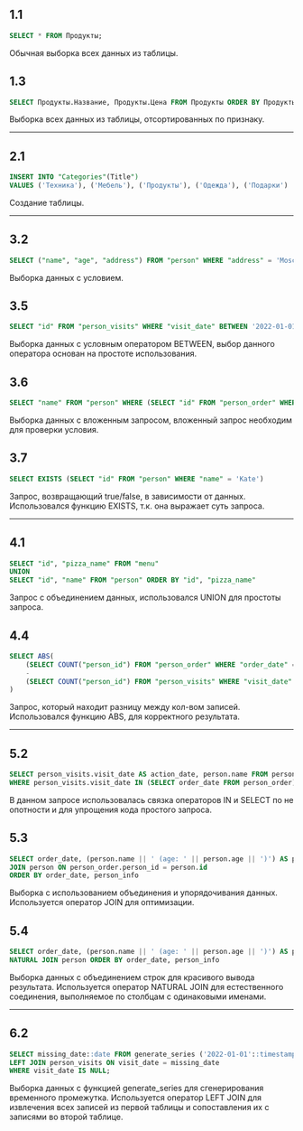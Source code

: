 ## 1.1
```sql
SELECT * FROM Продукты;
```
Обычная выборка всех данных из таблицы.

## 1.3
```sql
SELECT Продукты.Название, Продукты.Цена FROM Продукты ORDER BY Продукты.Цена;
```
Выборка всех данных из таблицы, отсортированных по признаку.

---

## 2.1
```sql
INSERT INTO "Categories"(Title")
VALUES ('Техника'), ('Мебель'), ('Продукты'), ('Одежда'), ('Подарки')
```
Создание таблицы.

---

## 3.2
```sql
SELECT ("name", "age", "address") FROM "person" WHERE "address" = 'Moscow'
```
Выборка данных с условием.

## 3.5
```sql
SELECT "id" FROM "person_visits" WHERE "visit_date" BETWEEN '2022-01-01' and '2022-01-06' OR "pizzeria_id" = 2 ORDER BY "id"
```
Выборка данных с условным оператором BETWEEN, выбор данного оператора основан на простоте использования.

## 3.6
```sql
SELECT "name" FROM "person" WHERE (SELECT "id" FROM "person_order" WHERE "menu_id" = 3) = "id"
```
Выборка данных с вложенным запросом, вложенный запрос необходим для проверки условия.

## 3.7
```sql
SELECT EXISTS (SELECT "id" FROM "person" WHERE "name" = 'Kate')
```
Запрос, возвращающий true/false, в зависимости от данных.
Использовался функцию EXISTS, т.к. она выражает суть запроса.

---

## 4.1
```sql
SELECT "id", "pizza_name" FROM "menu"
UNION
SELECT "id", "name" FROM "person" ORDER BY "id", "pizza_name"
```
Запрос с объединением данных, использовался UNION для простоты запроса.

## 4.4
```sql
SELECT ABS(
	(SELECT COUNT("person_id") FROM "person_order" WHERE "order_date" = '2022-01-07')
	-
	(SELECT COUNT("person_id") FROM "person_visits" WHERE "visit_date" = '2022-01-07')
)
```
Запрос, который находит разницу между кол-вом записей.
Использовался функцию ABS, для корректного результата.

---

## 5.2
```sql
SELECT person_visits.visit_date AS action_date, person.name FROM person_visits, person
WHERE person_visits.visit_date IN (SELECT order_date FROM person_order)
```
В данном запросе использовалась связка операторов IN и SELECT по не опотности и для упрощения кода простого запроса.

## 5.3
```sql
SELECT order_date, (person.name || ' (age: ' || person.age || ')') AS person_info FROM person_order
JOIN person ON person_order.person_id = person.id
ORDER BY order_date, person_info
```
Выборка с использованием объединения и упорядочивания данных.
Используется оператор JOIN для оптимизации.

## 5.4
```sql
SELECT order_date, (person.name || ' (age: ' || person.age || ')') AS person_info FROM person_order
NATURAL JOIN person ORDER BY order_date, person_info
```
Выборка данных с объединением строк для красивого вывода результата.
Используется оператор NATURAL JOIN для естественного соединения, выполняемое по столбцам с одинаковыми именами.

---

## 6.2
```sql
SELECT missing_date::date FROM generate_series ('2022-01-01'::timestamp, '2022-01-10', '1 day') AS missing_date
LEFT JOIN person_visits ON visit_date = missing_date
WHERE visit_date IS NULL;
```
Выборка данных с функцией generate_series для сгенерирования временного промежутка.
Используется оператор LEFT JOIN для извлечения всех записей из первой таблицы и сопоставления их с записями во второй таблице.
